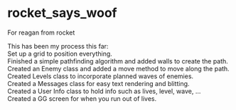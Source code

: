 # rocket_says_woof
For reagan from rocket

This has been my process this far:      
Set up a grid to position everything.  
Finished a simple pathfinding algorithm and added walls to create the path.  
Created an Enemy class and added a move method to move along the path.  
Created Levels class to incorporate planned waves of enemies.  
Created a Messages class for easy text rendering and blitting.  
Created a User Info class to hold info such as lives, level, wave, ...  
Created a GG screen for when you run out of lives.  
